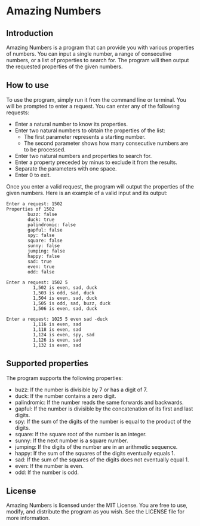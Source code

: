 # Amazing Numbers

## Introduction
Amazing Numbers is a program that can provide you with various properties of numbers. You can input a single number, a range of consecutive numbers, or a list of properties to search for. The program will then output the requested properties of the given numbers.

## How to use
To use the program, simply run it from the command line or terminal. You will be prompted to enter a request. You can enter any of the following requests:

- Enter a natural number to know its properties.
- Enter two natural numbers to obtain the properties of the list:
    - The first parameter represents a starting number.
    - The second parameter shows how many consecutive numbers are to be processed.
- Enter two natural numbers and properties to search for.
- Enter a property preceded by minus to exclude it from the results.
- Separate the parameters with one space.
- Enter 0 to exit.

Once you enter a valid request, the program will output the properties of the given numbers. Here is an example of a valid input and its output:

```
Enter a request: 1502
Properties of 1502
        buzz: false
        duck: true
        palindromic: false
        gapful: false
        spy: false
        square: false
        sunny: false
        jumping: false
        happy: false
        sad: true
        even: true
        odd: false
```

```
Enter a request: 1502 5
          1,502 is even, sad, duck
          1,503 is odd, sad, duck
          1,504 is even, sad, duck
          1,505 is odd, sad, buzz, duck
          1,506 is even, sad, duck
```

```
Enter a request: 1025 5 even sad -duck
          1,116 is even, sad
          1,118 is even, sad
          1,124 is even, spy, sad
          1,126 is even, sad
          1,132 is even, sad
```
## Supported properties
The program supports the following properties:

- buzz: If the number is divisible by 7 or has a digit of 7.
- duck: If the number contains a zero digit.
- palindromic: If the number reads the same forwards and backwards.
- gapful: If the number is divisible by the concatenation of its first and last digits.
- spy: If the sum of the digits of the number is equal to the product of the digits.
- square: If the square root of the number is an integer.
- sunny: If the next number is a square number.
- jumping: If the digits of the number are in an arithmetic sequence.
- happy: If the sum of the squares of the digits eventually equals 1.
- sad: If the sum of the squares of the digits does not eventually equal 1.
- even: If the number is even.
- odd: If the number is odd.

## License
Amazing Numbers is licensed under the MIT License. You are free to use, modify, and distribute the program as you wish. See the LICENSE file for more information.
